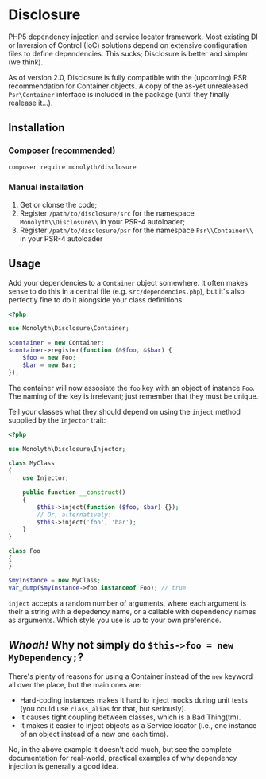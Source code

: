 # Disclosure
PHP5 dependency injection and service locator framework.
Most existing DI or Inversion of Control (IoC) solutions depend on extensive
configuration files to define dependencies. This sucks; Disclosure is better
and simpler (we think).

As of version 2.0, Disclosure is fully compatible with the (upcoming) PSR
recommendation for Container objects. A copy of the as-yet unrealeased
`Psr\Container` interface is included in the package (until they finally
realease it...).

## Installation

### Composer (recommended)
```sh
composer require monolyth/disclosure
```

### Manual installation
1. Get or clonse the code;
2. Register `/path/to/disclosure/src` for the namespace `Monolyth\\Disclosure\\`
   in your PSR-4 autoloader;
3. Register `/path/to/disclosure/psr` for the namespace `Psr\\Container\\` in
   your PSR-4 autoloader

## Usage
Add your dependencies to a `Container` object somewhere. It often makes sense to
do this in a central file (e.g. `src/dependencies.php`), but it's also perfectly
fine to do it alongside your class definitions.

```php
<?php

use Monolyth\Disclosure\Container;

$container = new Container;
$container->register(function (&$foo, &$bar) {
    $foo = new Foo;
    $bar = new Bar;
});
```

The container will now assosiate the `foo` key with an object of instance `Foo`.
The naming of the key is irrelevant; just remember that they must be unique.

Tell your classes what they should depend on using the `inject` method supplied
by the `Injector` trait:

```php
<?php

use Monolyth\Disclosure\Injector;

class MyClass
{
    use Injector;

    public function __construct()
    {
        $this->inject(function ($foo, $bar) {});
        // Or, alternatively:
        $this->inject('foo', 'bar');
    }
}

class Foo
{
}

$myInstance = new MyClass;
var_dump($myInstance->foo instanceof Foo); // true

```

`inject` accepts a random number of arguments, where each argument is their a
string with a depedency name, or a callable with dependency names as arguments.
Which style you use is up to your own preference.

## _Whoah!_ Why not simply do `$this->foo = new MyDependency;`?
There's plenty of reasons for using a Container instead of the `new` keyword
all over the place, but the main ones are:

- Hard-coding instances makes it hard to inject mocks during unit tests (you
  could use `class_alias` for that, but seriously).
- It causes tight coupling between classes, which is a Bad Thing(tm).
- It makes it easier to inject objects as a Service locator (i.e., one instance
  of an object instead of a new one each time).

No, in the above example it doesn't add much, but see the complete documentation
for real-world, practical examples of why dependency injection is generally a
good idea.

